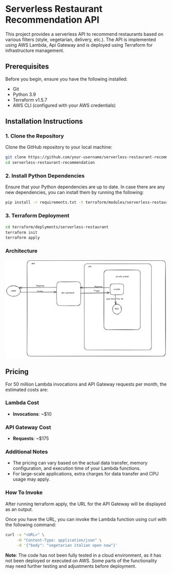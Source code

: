 # Serverless Restaurant Recommendation API

This project provides a serverless API to recommend restaurants based on various filters (style, vegetarian, delivery, etc.).
The API is implemented using AWS Lambda, Api Gateway and is deployed using Terraform for infrastructure management.

## Prerequisites

Before you begin, ensure you have the following installed:

- Git
- Python 3.9
- Terraform v1.5.7 
- AWS CLI (configured with your AWS credentials)


## Installation Instructions

### 1. Clone the Repository
Clone the GitHub repository to your local machine:

```bash
git clone https://github.com/your-username/serverless-restaurant-recommendation.git
cd serverless-restaurant-recommendation
```

### 2. Install Python Dependencies
Ensure that your Python dependencies are up to date.
In case there are any new dependencies, you can install them by running the following:

```bash
pip install -r requirements.txt -t terraform/modules/serverless-restaurant/src
```

### 3. Terraform Deployment
```bash
cd terraform/deplyments/serverless-restaurant
terraform init
terraform apply
```

### Architecture

![Restaurant](images/Restaurant.png)


## Pricing


For 50 million Lambda invocations and API Gateway requests per month, the estimated costs are:

### Lambda Cost
- **Invocations**: ~$10

### API Gateway Cost
- **Requests**: ~$175

### Additional Notes
- The pricing can vary based on the actual data transfer, memory configuration, and execution time of your Lambda functions.
- For large-scale applications, extra charges for data transfer and CPU usage may apply.


### How To Invoke

After running terraform apply, the URL for the API Gateway will be displayed as an output.

Once you have the URL, you can invoke the Lambda function using curl with the following command:

```bash
curl -v "<URL>" \
     -H "Content-Type: application/json" \
     -d '{"body": "vegetarian italian open now"}'
```


**Note**:
 The code has not been fully tested in a cloud environment, as it has not been deployed or executed on AWS. Some parts of the functionality may need further testing and adjustments before deployment.
